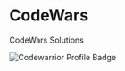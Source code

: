 # CodeWars

CodeWars Solutions

![Codewarrior Profile Badge](https://www.codewars.com/users/michaelporreca/badges/large)
